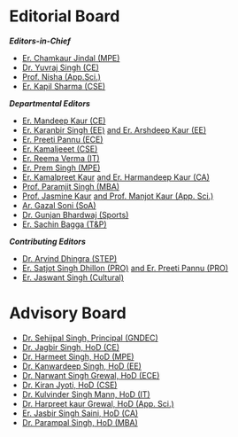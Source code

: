 # Editorial Board  


***Editors-in-Chief***

- [Er. Chamkaur Jindal (MPE)](https://gndec.ac.in/faculty/?id=105)
- [Dr. Yuvraj Singh (CE)](Profiles/YJS.md)
- [Prof. Nisha (App.Sci.)](https://gndec.ac.in/faculty/?id=377)
- [Er. Kapil Sharma (CSE)](https://gndec.ac.in/faculty/?id=209)

***Departmental Editors***

- [Er. Mandeep Kaur (CE)](https://gndec.ac.in/faculty/?id=249)
- [Er. Karanbir Singh (EE)](https://gndec.ac.in/faculty/?id=341) [and Er. Arshdeep Kaur (EE)](https://gndec.ac.in/faculty/?id=271)
- [Er. Preeti Pannu (ECE)](https://gndec.ac.in/faculty/?id=267)
- [Er. Kamaljeeet (CSE)](https://gndec.ac.in/faculty/?id=425)
- [Er. Reema Verma (IT)](https://gndec.ac.in/faculty/?id=412)
- [Er. Prem Singh (MPE)](https://gndec.ac.in/faculty/?id=102)
- [Er. Kamalpreet Kaur](https://gndec.ac.in/faculty/?id=393) [and Er. Harmandeep Kaur (CA)](https://gndec.ac.in/faculty/?id=386)
- [Prof. Paramjit Singh (MBA)](https://gndec.ac.in/faculty/?id=441)
- [Prof. Jasmine Kaur](Profiles/JK.md) [and Prof. Manjot Kaur (App. Sci.)](https://gndec.ac.in/faculty/?id=381)
- [Ar. Gazal Soni (SoA)](Profiles/Gazal.pdf)
- [Dr. Gunjan Bhardwaj (Sports)](https://gndec.ac.in/faculty/?id=33)
- [Er. Sachin Bagga (T&P)](https://gndec.ac.in/faculty/?id=208)

***Contributing Editors***

- [Dr. Arvind Dhingra (STEP)](https://gndec.ac.in/faculty/?id=68)
- [Er. Satjot Singh Dhillon (PRO)](https://gndec.ac.in/faculty/?id=182) [and Er. Preeti Pannu (PRO)](https://gndec.ac.in/faculty/?id=267)
- [Er. Jaswant Singh (Cultural)](https://gndec.ac.in/faculty/?id=333)


# Advisory Board

- [Dr. Sehijpal Singh, Principal (GNDEC)](https://gndec.ac.in/faculty/?id=7)
- [Dr. Jagbir Singh, HoD (CE)](https://gndec.ac.in/faculty/?id=99)
- [Dr. Harmeet Singh, HoD (MPE)](https://gndec.ac.in/faculty/?id=6)
- [	Dr. Kanwardeep Singh, HoD (EE)](https://gndec.ac.in/faculty/?id=61)
- [Dr. Narwant Singh Grewal, HoD (ECE)](https://gndec.ac.in/faculty/?id=41)
- [Dr. Kiran Jyoti, HoD (CSE)](https://gndec.ac.in/faculty/?id=364)
- [Dr. Kulvinder Singh Mann, HoD (IT)](https://gndec.ac.in/faculty/?id=53)
- [Dr. Harpreet kaur Grewal, HoD (App. Sci.)](https://gndec.ac.in/faculty/?id=71)
- [Er. Jasbir Singh Saini, HoD (CA)](https://gndec.ac.in/faculty/?id=113)
- [Dr. Parampal Singh, HoD (MBA)](https://gndec.ac.in/faculty/?id=168)

